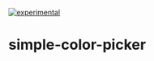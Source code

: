 [![experimental](http://badges.github.io/stability-badges/dist/experimental.svg)](http://github.com/badges/stability-badges)

# simple-color-picker
